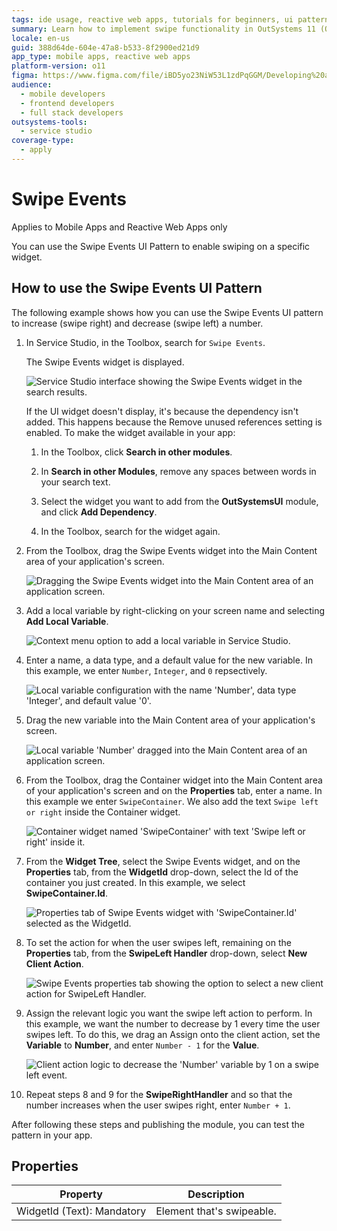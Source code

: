 ```yaml
---
tags: ide usage, reactive web apps, tutorials for beginners, ui patterns, swipe gesture
summary: Learn how to implement swipe functionality in OutSystems 11 (O11) to manipulate data through user interactions with the Swipe Events UI Pattern.
locale: en-us
guid: 388d64de-604e-47a8-b533-8f2900ed21d9
app_type: mobile apps, reactive web apps
platform-version: o11
figma: https://www.figma.com/file/iBD5yo23NiW53L1zdPqGGM/Developing%20an%20Application?node-id=222:0
audience:
  - mobile developers
  - frontend developers
  - full stack developers
outsystems-tools:
  - service studio
coverage-type:
  - apply
---
```


# Swipe Events

<div class="info" markdown="1">

Applies to Mobile Apps and Reactive Web Apps only

</div>

You can use the Swipe Events UI Pattern to enable swiping on a specific widget.

## How to use the Swipe Events UI Pattern

The following example shows how you can use the Swipe Events UI pattern to increase (swipe right) and decrease (swipe left) a number.

1. In Service Studio, in the Toolbox, search for  `Swipe Events`.

    The Swipe Events widget is displayed.

    ![Service Studio interface showing the Swipe Events widget in the search results.](images/swipeevents-1-ss.png "Swipe Events Widget in Service Studio")

    If the UI widget doesn't display, it's because the dependency isn't added. This happens because the Remove unused references setting is enabled. To make the widget available in your app:

    1. In the Toolbox, click **Search in other modules**.

    1. In **Search in other Modules**, remove any spaces between words in your search text.
    
    1. Select the widget you want to add from the **OutSystemsUI** module, and click **Add Dependency**. 
    
    1. In the Toolbox, search for the widget again.

1. From the Toolbox, drag the Swipe Events widget into the Main Content area of your application's screen.

    ![Dragging the Swipe Events widget into the Main Content area of an application screen.](images/swipeevents-2-ss.png "Dragging Swipe Events Widget")

1. Add a local variable by right-clicking on your screen name and selecting **Add Local Variable**.

    ![Context menu option to add a local variable in Service Studio.](images/swipeevents-3-ss.png "Adding a Local Variable")

1. Enter a name, a data type, and a default value for the new variable. In this example, we enter `Number`, `Integer`, and `0` repsectively.

    ![Local variable configuration with the name 'Number', data type 'Integer', and default value '0'.](images/swipeevents-4-ss.png "Local Variable Configuration")

1. Drag the new variable into the Main Content area of your application's screen.

    ![Local variable 'Number' dragged into the Main Content area of an application screen.](images/swipeevents-5-ss.png "Local Variable on Application Screen")

1. From the Toolbox, drag the Container widget into the Main Content area of your application's screen and on the **Properties** tab, enter a name. In this example we enter `SwipeContainer`. We also add the text `Swipe left or right` inside the Container widget.

    ![Container widget named 'SwipeContainer' with text 'Swipe left or right' inside it.](images/swipeevents-6-ss.png "Container Widget Configuration")

1. From the **Widget Tree**, select the Swipe Events widget, and on the **Properties** tab, from the **WidgetId** drop-down, select the Id of the container you just created. In this example, we select **SwipeContainer.Id**.

    ![Properties tab of Swipe Events widget with 'SwipeContainer.Id' selected as the WidgetId.](images/swipeevents-7-ss.png "Setting Swipe Events WidgetId")

1. To set the action for when the user swipes left, remaining on the **Properties** tab, from the **SwipeLeft Handler** drop-down, select **New Client Action**.

    ![Swipe Events properties tab showing the option to select a new client action for SwipeLeft Handler.](images/swipeevents-8-ss.png "Configuring SwipeLeft Handler")

1. Assign the relevant logic you want the swipe left action to perform. In this example, we want the number to decrease by 1 every time the user swipes left. To do this, we drag an Assign onto the client action, set the **Variable** to **Number**, and enter ``Number - 1`` for the **Value**.

    ![Client action logic to decrease the 'Number' variable by 1 on a swipe left event.](images/swipeevents-9-ss.png "Assigning Logic to SwipeLeft Action")

1. Repeat steps 8 and 9 for the **SwipeRightHandler** and so that the number increases when the user swipes right, enter `Number + 1`.

After following these steps and publishing the module, you can test the pattern in your app.

## Properties

| **Property** | **Description** |
|---|---|
| WidgetId (Text): Mandatory | Element that's swipeable. |
